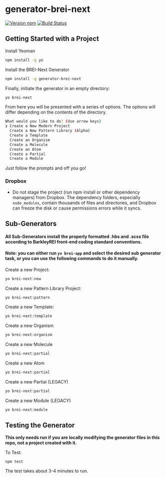 # generator-brei-next


[![Version npm][version]](http://browsenpm.org/package/generator-brei-next)
[![Build Status](https://travis-ci.org/BarkleyREI/experimental-brei-app.svg?branch=master)](https://travis-ci.org/BarkleyREI/experimental-brei-app)

[version]: http://img.shields.io/npm/v/generator-brei-next.svg?style=flat-square

## Getting Started with a Project

Install Yeoman

```bash
npm install -g yo
```

Install the BREI-Next Generator

```bash
npm install -g generator-brei-next
```

Finally, initiate the generator in an empty directory:

```bash
yo brei-next
```

From here you will be presented with a series of options. The options will differ depending on the contents of the directory.

```bash
What would you like to do? (Use arrow keys)
❯ Create a New Modern Project
  Create a New Pattern Library (Alpha)
  Create a Template
  Create an Organism
  Create a Molecule
  Create an Atom
  Create a Partial
  Create a Module
  ```
Just follow the prompts and off you go!

### Dropbox

- Do not stage the project (run npm install or other dependency managers) from Dropbox. The dependency folders, especially `node_modules`, contain thousands of files and directories, and Dropbox can freeze the disk or cause permissions errors while it syncs.

## Sub-Generators

#### All Sub-Generators install the properly formatted .hbs and .scss file according to BarkleyREI front-end coding standard conventions.

#### Note: you can either run `yo brei-app` and select the desired sub generator task, or you can use the following commands to do it manually.

Create a new Project:
```bash
yo brei-next:new
```

Create a new Pattern Library Project:
```bash
yo brei-next:pattern
```

Create a new Template:
```bash
yo brei-next:template
```

Create a new Organism
```bash
yo brei-next:organism
```

Create a new Molecule
```bash
yo brei-next:partial
```

Create a new Atom
```bash
yo brei-next:partial
```

Create a new Partial (LEGACY)
```bash
yo brei-next:partial
```

Create a new Module (LEGACY)
```bash
yo brei-next:module
```

## Testing the Generator

**This only needs run if you are locally modifying the generator files in this repo, not a project created with it.**

To Test:
```bash
npm test
```

The test takes about 3-4 minutes to run.
